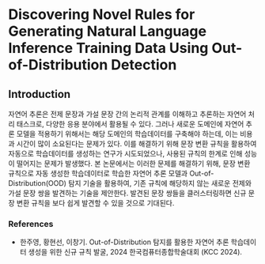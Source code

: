 # Discovering Novel Rules for Generating Natural Language Inference Training Data Using Out-of-Distribution Detection

## Introduction
자연어 추론은 전제 문장과 가설 문장 간의 논리적 관계를 이해하고 추론하는 자연어 처리 태스크로, 다양한 응용 분야에서 활용될 수 있다. 그러나 새로운 도메인에 자연어 추론 모델을 적용하기 위해서는 해당 도메인의 학습데이터를 구축해야 하는데, 이는 비용과 시간이 많이 소요된다는 문제가 있다. 이를 해결하기 위해 문장 변환 규칙을 활용하여 자동으로 학습데이터를 생성하는 연구가 시도되었으나, 사용된 규칙의 한계로 인해 성능이 떨어지는 문제가 발생했다. 본 논문에서는 이러한 문제를 해결하기 위해, 문장 변환 규칙으로 자동 생성한 학습데이터로 학습한 자연어 추론 모델과 Out-of-Distribution(OOD) 탐지 기술을 활용하여, 기존 규칙에 해당하지 않는 새로운 전제와 가설 문장 쌍을 발견하는 기술을 제안한다. 발견된 문장 쌍들을 클러스터링하면 신규 문장 변환 규칙을 보다 쉽게 발견할 수 있을 것으로 기대된다.

### References
* 한주영, 황현선, 이창기. Out-of-Distribution 탐지를 활용한 자연어 추론 학습데이터 생성을 위한 신규 규칙 발굴, 2024 한국컴퓨터종합학술대회 (KCC 2024).